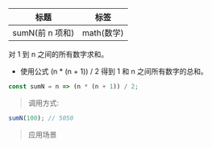 | 标题            | 标签       |
| --------------- | ---------- |
| sumN(前 n 项和) | math(数学) |

对 1 到 n 之间的所有数字求和。

- 使用公式 (n \* (n + 1)) / 2 得到 1 和 n 之间所有数字的总和。

```js
const sumN = n => (n * (n + 1)) / 2;
```

> 调用方式:

```js
sumN(100); // 5050
```

> 应用场景
